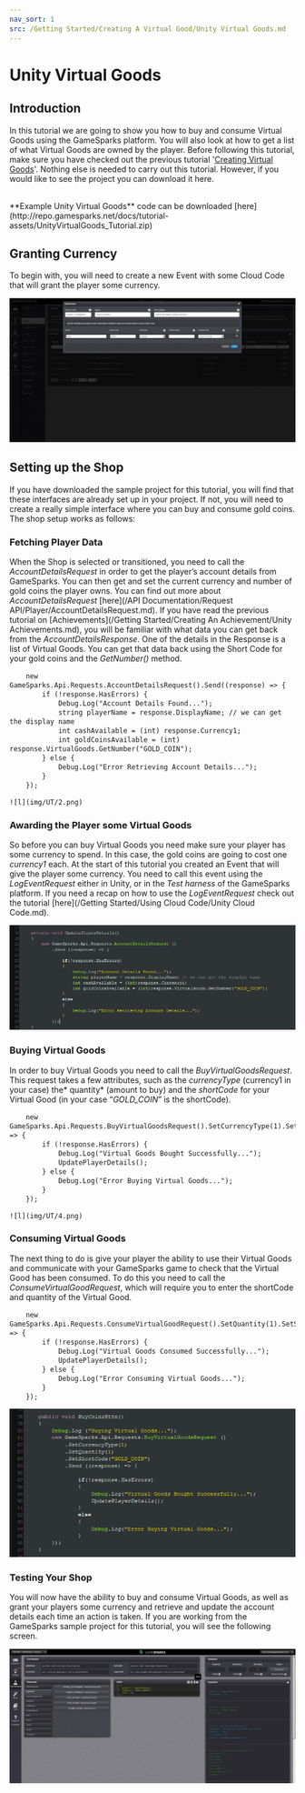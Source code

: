 ```yaml
---
nav_sort: 1
src: /Getting Started/Creating A Virtual Good/Unity Virtual Goods.md
---
```


# Unity Virtual Goods

## Introduction

In this tutorial we are going to show you how to buy and consume Virtual Goods using the GameSparks platform. You will also look at how to get a list of what Virtual Goods are owned by the player. Before following this tutorial, make sure you have checked out the previous tutorial '[Creating Virtual Goods](./README.md)'. Nothing else is needed to carry out this tutorial. However, if you would like to see the project you can download it here.

</br>
**Example Unity Virtual Goods** code can be downloaded [here](http://repo.gamesparks.net/docs/tutorial-assets/UnityVirtualGoods_Tutorial.zip)

## Granting Currency

To begin with, you will need to create a new Event with some Cloud Code that will grant the player some currency.

![l](img/UT/1.png)

## Setting up the Shop

If you have downloaded the sample project for this tutorial, you will find that these interfaces are already set up in your project. If not, you will need to create a really simple interface where you can buy and consume gold coins. The shop setup works as follows:

### Fetching Player Data

When the Shop is selected or transitioned, you need to call the *AccountDetailsRequest* in order to get the player’s account details from GameSparks. You can then get and set the current currency and number of gold coins the player owns. You can find out more about *AccountDetailsRequest* [here](/API Documentation/Request API/Player/AccountDetailsRequest.md). If you have read the previous tutorial on [Achievements](/Getting Started/Creating An Achievement/Unity Achievements.md), you will be familiar with what data you can get back from the *AccountDetailsResponse*. One of the details in the Response is a list of Virtual Goods. You can get that data back using the Short Code for your gold coins and the *GetNumber()* method.

```
    new GameSparks.Api.Requests.AccountDetailsRequest().Send((response) => {
    	if (!response.HasErrors) {
    		Debug.Log("Account Details Found...");
    		string playerName = response.DisplayName; // we can get the display name
    		int cashAvailable = (int) response.Currency1;
    		int goldCoinsAvailable = (int) response.VirtualGoods.GetNumber("GOLD_COIN");
    	} else {
    		Debug.Log("Error Retrieving Account Details...");
    	}
    });
```
    ![l](img/UT/2.png)

### Awarding the Player some Virtual Goods

So before you can buy Virtual Goods you need make sure your player has some currency to spend. In this case, the gold coins are going to cost one *currency1* each. At the start of this tutorial you created an Event that will give the player some currency. You need to call this event using the *LogEventRequest* either in Unity, or in the *Test harness* of the GameSparks platform. If you need a recap on how to use the *LogEventRequest* check out the tutorial [here](/Getting Started/Using Cloud Code/Unity Cloud Code.md).


![l](img/UT/3.png)

### Buying Virtual Goods

In order to buy Virtual Goods you need to call the *BuyVirtualGoodsRequest*. This request takes a few attributes, such as the *currencyType* (currency1 in your case) the* quantity* (amount to buy) and the *shortCode* for your Virtual Good (in your case “*GOLD_COIN*” is the shortCode).

```
    new GameSparks.Api.Requests.BuyVirtualGoodsRequest().SetCurrencyType(1).SetQuantity(1).SetShortCode("GOLD_COIN").Send((response) => {
    	if (!response.HasErrors) {
    		Debug.Log("Virtual Goods Bought Successfully...");
    		UpdatePlayerDetails();
    	} else {
    		Debug.Log("Error Buying Virtual Goods...");
    	}
    });
```

    ![l](img/UT/4.png)

### Consuming Virtual Goods

The next thing to do is give your player the ability to use their Virtual Goods and communicate with your GameSparks game to check that the Virtual Good has been consumed. To do this you need to call the *ConsumeVirtualGoodRequest*, which will require you to enter the shortCode and quantity of the Virtual Good.

```
    new GameSparks.Api.Requests.ConsumeVirtualGoodRequest().SetQuantity(1).SetShortCode("GOLD_COIN").Send((response) => {
    	if (!response.HasErrors) {
    		Debug.Log("Virtual Goods Consumed Successfully...");
    		UpdatePlayerDetails();
    	} else {
    		Debug.Log("Error Consuming Virtual Goods...");
    	}
    });
```
![l](img/UT/5.png)

### Testing Your Shop

You will now have the ability to buy and consume Virtual Goods, as well as grant your players some currency and retrieve and update the account details each time an action is taken. If you are working from the GameSparks sample project for this tutorial, you will see the following screen.

![l](img/UT/6.png)
